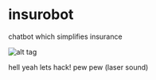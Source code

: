 # insurobot
chatbot which simplifies insurance

![alt tag](https://github.com/ortolana/insurobot/blob/master/robo.png)


hell yeah lets hack! pew pew (laser sound)

